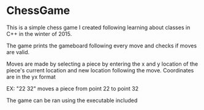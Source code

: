 # ChessGame

This is a simple chess game I created following learning about classes in C++ in the winter of 2015.

The game prints the gameboard following every move and checks if moves are valid.

Moves are made by selecting a piece by entering the x and y location of the piece's current location and new location following the move. Coordinates are in the yx format

EX: "22 32" moves a piece from point 22 to point 32

The game can be ran using the executable included